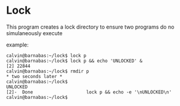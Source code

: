 Lock
====

This program creates a lock directory to ensure two programs do no simulaneously execute

example:

    calvin@barnabas:~/lock$ lock p
    calvin@barnabas:~/lock$ lock p && echo 'UNLOCKED' &
    [2] 22844
    calvin@barnabas:~/lock$ rmdir p
    * two seconds later *
    calvin@barnabas:~/lock$ 
    UNLOCKED
    [2]-  Done                    lock p && echo -e '\nUNLOCKED\n'
    calvin@barnabas:~/lock$ 
